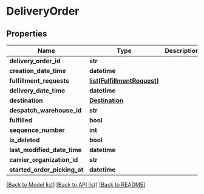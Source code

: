 # DeliveryOrder

## Properties
Name | Type | Description | Notes
------------ | ------------- | ------------- | -------------
**delivery_order_id** | **str** |  | 
**creation_date_time** | **datetime** |  | 
**fulfillment_requests** | [**list[FulfillmentRequest]**](FulfillmentRequest.md) |  | 
**delivery_date_time** | **datetime** |  | 
**destination** | [**Destination**](Destination.md) |  | 
**despatch_warehouse_id** | **str** |  | 
**fulfilled** | **bool** |  | 
**sequence_number** | **int** |  | 
**is_deleted** | **bool** |  | [optional] 
**last_modified_date_time** | **datetime** |  | [optional] 
**carrier_organization_id** | **str** |  | [optional] 
**started_order_picking_at** | **datetime** |  | [optional] 

[[Back to Model list]](../README.md#documentation-for-models) [[Back to API list]](../README.md#documentation-for-api-endpoints) [[Back to README]](../README.md)

